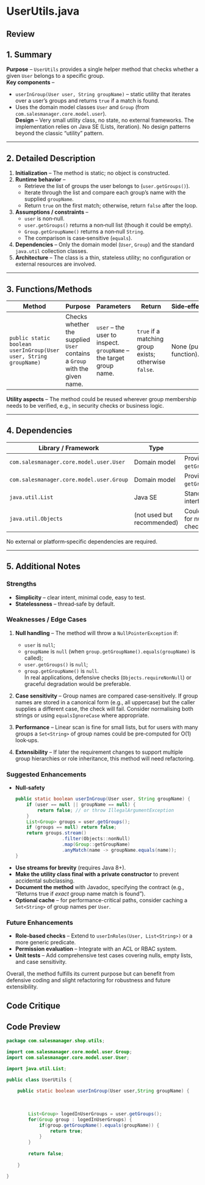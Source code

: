 # UserUtils.java

## Review

## 1. Summary  
**Purpose** – `UserUtils` provides a single helper method that checks whether a given `User` belongs to a specific group.  
**Key components** –  
- `userInGroup(User user, String groupName)` – static utility that iterates over a user’s groups and returns `true` if a match is found.  
- Uses the domain model classes `User` and `Group` (from `com.salesmanager.core.model.user`).  
**Design** – Very small utility class, no state, no external frameworks. The implementation relies on Java SE (Lists, iteration). No design patterns beyond the classic “utility” pattern.

---

## 2. Detailed Description  
1. **Initialization** – The method is static; no object is constructed.  
2. **Runtime behavior** –  
   - Retrieve the list of groups the user belongs to (`user.getGroups()`).
   - Iterate through the list and compare each group’s name with the supplied `groupName`.
   - Return `true` on the first match; otherwise, return `false` after the loop.  
3. **Assumptions / constraints** –  
   - `user` is non‑null.  
   - `user.getGroups()` returns a non‑null list (though it could be empty).  
   - `Group.getGroupName()` returns a non‑null `String`.  
   - The comparison is case‑sensitive (`equals`).  
4. **Dependencies** – Only the domain model (`User`, `Group`) and the standard `java.util` collection classes.  
5. **Architecture** – The class is a thin, stateless utility; no configuration or external resources are involved.

---

## 3. Functions/Methods  

| Method | Purpose | Parameters | Return | Side‑effects | Remarks |
|--------|---------|------------|--------|--------------|---------|
| `public static boolean userInGroup(User user, String groupName)` | Checks whether the supplied `User` contains a `Group` with the given name. | `user` – the user to inspect.<br>`groupName` – the target group name. | `true` if a matching group exists; otherwise `false`. | None (pure function). | Straightforward linear search (O(n)). |

**Utility aspects** – The method could be reused wherever group membership needs to be verified, e.g., in security checks or business logic.

---

## 4. Dependencies  

| Library / Framework | Type | Notes |
|---------------------|------|-------|
| `com.salesmanager.core.model.user.User` | Domain model | Provides `getGroups()`. |
| `com.salesmanager.core.model.user.Group` | Domain model | Provides `getGroupName()`. |
| `java.util.List` | Java SE | Standard list interface. |
| `java.util.Objects` | (not used but recommended) | Could be used for null‑safety checks. |

No external or platform‑specific dependencies are required.

---

## 5. Additional Notes  

### Strengths  
- **Simplicity** – clear intent, minimal code, easy to test.  
- **Statelessness** – thread‑safe by default.  

### Weaknesses / Edge Cases  
1. **Null handling** – The method will throw a `NullPointerException` if:
   - `user` is `null`;
   - `groupName` is `null` (when `group.getGroupName().equals(groupName)` is called);
   - `user.getGroups()` is `null`;
   - `group.getGroupName()` is `null`.  
   In real applications, defensive checks (`Objects.requireNonNull`) or graceful degradation would be preferable.

2. **Case sensitivity** – Group names are compared case‑sensitively. If group names are stored in a canonical form (e.g., all uppercase) but the caller supplies a different case, the check will fail. Consider normalising both strings or using `equalsIgnoreCase` where appropriate.

3. **Performance** – Linear scan is fine for small lists, but for users with many groups a `Set<String>` of group names could be pre‑computed for O(1) look‑ups.

4. **Extensibility** – If later the requirement changes to support multiple group hierarchies or role inheritance, this method will need refactoring.

### Suggested Enhancements  
- **Null‑safety**  
  ```java
  public static boolean userInGroup(User user, String groupName) {
      if (user == null || groupName == null) {
          return false; // or throw IllegalArgumentException
      }
      List<Group> groups = user.getGroups();
      if (groups == null) return false;
      return groups.stream()
                   .filter(Objects::nonNull)
                   .map(Group::getGroupName)
                   .anyMatch(name -> groupName.equals(name));
  }
  ```
- **Use streams for brevity** (requires Java 8+).  
- **Make the utility class final with a private constructor** to prevent accidental subclassing.  
- **Document the method** with Javadoc, specifying the contract (e.g., “Returns true if *exact* group name match is found”).  
- **Optional cache** – for performance-critical paths, consider caching a `Set<String>` of group names per `User`.

### Future Enhancements  
- **Role‑based checks** – Extend to `userInRoles(User, List<String>)` or a more generic predicate.  
- **Permission evaluation** – Integrate with an ACL or RBAC system.  
- **Unit tests** – Add comprehensive test cases covering nulls, empty lists, and case sensitivity.  

Overall, the method fulfills its current purpose but can benefit from defensive coding and slight refactoring for robustness and future extensibility.

## Code Critique



## Code Preview

```java
package com.salesmanager.shop.utils;

import com.salesmanager.core.model.user.Group;
import com.salesmanager.core.model.user.User;

import java.util.List;

public class UserUtils {
	
	public static boolean userInGroup(User user,String groupName) {
		
		
		
		List<Group> logedInUserGroups = user.getGroups();
		for(Group group : logedInUserGroups) {
			if(group.getGroupName().equals(groupName)) {
				return true;
			}
		}
		
		return false;
		
	}

}



```
